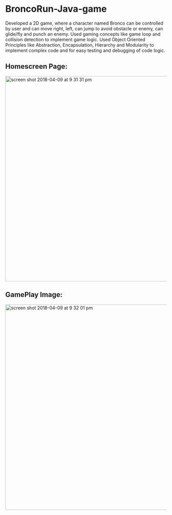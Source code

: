# BroncoRun-Java-game
Developed a 2D game, where a character named Bronco can be controlled by user and can move right, left, can jump to avoid obstacle or enemy, can glide/fly and punch an enemy.
Used gaming concepts like game loop and collision detection to implement game logic.
Used Object Oriented Principles like Abstraction, Encapsulation, Hierarchy and Modularity to implement complex code and for easy testing and debugging of code logic.

## Homescreen Page:
<img width="640" alt="screen shot 2018-04-09 at 9 31 31 pm" src="https://user-images.githubusercontent.com/37196308/47888007-72f72a80-ddff-11e8-8a0f-ff9c996551ba.png">

## GamePlay Image:
<img width="641" alt="screen shot 2018-04-09 at 9 32 01 pm" src="https://user-images.githubusercontent.com/37196308/47887863-ce74e880-ddfe-11e8-82c9-9bdb09b3a0fe.png">
